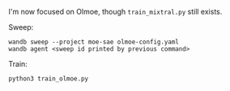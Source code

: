 I'm now focused on Olmoe, though `train_mixtral.py` still exists.

Sweep:

```
wandb sweep --project moe-sae olmoe-config.yaml
wandb agent <sweep id printed by previous command>
```

Train:

```
python3 train_olmoe.py
```
